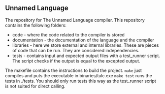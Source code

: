 ## Unnamed Language ##
The repository for The Unnamed Language compiler. This repository contains the following folders:
* code - where the code related to the compiler is stored
* documentation - the documentation of the language and the compiler
* libraries - here we store external and internal libraries. These are pieces of code that can be run. They are considered independencies.
* tests - contains input and expected output files with a test_runner script. The script checks if the output is equal to the excepted output.

The makefile contains the instructions to build the project.
`make` just compiles and puts the executable in binaries/tulc.exe
`make test` runs the tests in ./tests. You should only run tests this way as the test_runner script is not suited for direct calling.
